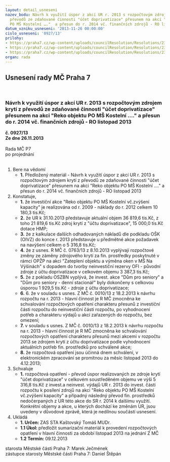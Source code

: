 ```yaml
---
layout: detail_usneseni
nazev_bodu: Návrh k využití úspor z akcí UR r. 2013 s rozpočtovým zdrojem krytí  z
  převodů ze zdaňované činnosti "účet doprivatizace" přesunem na akci "Reko objektu
  PO MŠ Kostelní …."  a přesun do r. 2014 vč. finančních zdrojů - RO listopad 2013
datum_vzniku_usneseni: '2013-11-26 00:00:00'
cislo_usneseni: '0927/13'
prilohy:
- https://praha7.cz/wp-content/uploads/councilResolution/Resolutions/23454/61-13-p1__duvod.doc
- https://praha7.cz/wp-content/uploads/councilResolution/Resolutions/23454/61-13-p2__oszbn.pdf
- https://praha7.cz/wp-content/uploads/councilResolution/Resolutions/23454/61-13-p3__0763.doc
organ: rada
---
```

<div id="ucUsn_pList" class="usn">
	<span><h2>Usnesení rady MČ Praha 7 </h2>
<br></span><div class="standBody">
<span><h3>Návrh k využití úspor z akcí UR r. 2013 s rozpočtovým zdrojem krytí  z převodů ze zdaňované činnosti "účet doprivatizace" přesunem na akci "Reko objektu PO MŠ Kostelní …."  a přesun do r. 2014 vč. finančních zdrojů - RO listopad 2013</h3></span><div class="center">
		<strong>č. 0927/13</strong><br>
	</div>
<div class="center">
		<strong>Ze dne 26.11.2013</strong><br><br>
	</div>Rada MČ P7<br> po projednání<br><br><ol>
<li>Bere na vědomí<ul><li>
<strong>1.</strong> Předložený materiál - Návrh k využití úspor z akcí UR r. 2013 s rozpočtovým zdrojem krytí  z převodů ze zdaňované činnosti "účet doprivatizace" přesunem na akci "Reko objektu PO MŠ Kostelní …."  a přesun do r. 2014 vč. finančních zdrojů - RO listopad 2013</li></ul>
</li>
<li>Konstatuje,<ul>
<li>
<strong>1.</strong> že investiční akce "Reko objektu PO MŠ Kostelní vč.zvýšení kapacity" je realizována od r. 2009 - náklady do r. 2012 celkem 10 180,3 tis.Kč;</li>
<li>
<strong>2.</strong> že UR k 31.10.2013 představuje aktuální objem 36 819,6 tis.Kč, z toho 21 819,6 tis.Kč zdroj krytí z "účtu doprivatizace", 15 000,0 tis.Kč dotace HMP;</li>
<li>
<strong>3.</strong> že  z kalkulace dalších odhadovaných  nákladů dle podkladu OŠK (OIVZ) do konce r. 2013 představuje u předmětné akce požadavek na navýšení celkem o  5 316,8 tis.Kč;</li>
<li>
<strong>4.</strong> že z usnes. R MČ č. 0763/13 z 8.10.2013 vyplývají rozpočtové změny ze záměny zdrojového krytí za fin. prostředky poskytnuté v rámci OPŽP na akci "Zateplení objektu a výměna oken v MŠ Na Výšinách" s dopadem do tvorby neinvestiční rezervy OFI - původní zdroje z účtu doprivatizace v celkovém objemu 3 387,3 tis.Kč;</li>
<li>
<strong>5.</strong> že z pokladu OSZBN vyplývá, že invest. akce "Dům pro seniory" a "Dům pro seniory - denní stacionář" byly dokončeny s celkovou úsporou 1 929,5 tis.Kč - zdroje z účtu doprivatizace;</li>
<li>
<strong>6.</strong> 6.	že v souladu s usnes. Z MČ č. 0010/13 z 18.2.2013 k návrhu rozpočtu na r. 2013 - hlavní činnost je R MČ zmocněna ke schvalování rozpočtových opatření charakteru přesunů z investiční části rozpočtu do neinvestiční části rozpočtu, po vyhodnocení potřeb a charakteru výdajů u akcí zařazených do rozpočtu, bez omezení;</li>
<li>
<strong>7.</strong> v souladu s usnes. Z MČ č. 0010/13 z 18.2.2013 k návrhu rozpočtu na r. 2013 - hlavní činnost je R MČ zmocněna ke schvalování rozpočtových opatření charakteru přesunů mezi akcemi v rozpočtu 2013 se zdrojem krytí z účtu doprivatizace podle vyhodnocení aktuálních potřeb fin. prostředků pro schválené akce;</li>
<li>
<strong>8.</strong> že rozpočtová opatření jsou účinná dnem schválení, v elektronickém zpracování se promítnou za měsíc listopad 2013 do 4.12.2013;</li>
</ul>
</li>
<li>Schvaluje<ul><li>
<strong>1.</strong> rozpočtová opatření  - převod úspor realizovaných ze zdroje krytí "účet doprivatizace"  v celkovém soustředěném objemu ve výši 5 316,8 tis.Kč z invest.a neinvest. výdajů UR r. 2013 do invest. části rozpočtu k posílení zdrojů na akci "Reko objektu PO MŠ Kostelní vč.zvýšení kapacity" a případný následný převod fin. prostředků nedočerpaných z UR této akce do SR r. 2014 k dalšímu využití. Konkrétní objemy a akce, u kterých dochází ke změnám UR, jsou uvedeny v důvodové zprávě, která je nedílnou součástí usnesení.  </li></ul>
</li>
<li>Ukládá<ul>
<li>
<strong>1. Určen: </strong>ZAS STA Kaštovský Tomáš MUDr.</li>
<li>
<strong>1.1 Úkol: </strong>předložit sumarizační materiál k provedení rozpočtových opatření v hlavní činnosti za období listopad 2013 na jednání Z MČ</li>
<li>
<strong>1.2 Termín: </strong>09.12.2013</li>
</ul>
</li>
</ol>starosta Městské části Praha 7: Marek Ječmének<br>zástupce starosty Městské části Praha 7: Daniel Štěpán 
</div>
</div>